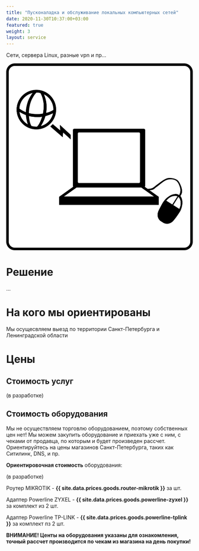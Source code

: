 ```yaml
---
title: "Пусконаладка и обслуживание локальных компьютерных сетей"
date: 2020-11-30T10:37:00+03:00
featured: true
weight: 3
layout: service
---
```


Сети, сервера Linux, разные vpn и пр...

![router](/images/services/pc_inet.svg)

# Решение

...



# На кого мы ориентированы

Мы осущесвляем выезд по территории Санкт-Петербурга и Ленинградской области

# Цены

## Стоимость услуг

(в разработке)

## Стоимость оборудования

Мы не осуществляем торговлю оборудованием, поэтому собственных цен нет! Мы можем закупить оборудование и приехать уже с ним, с чеками от продавца, по которым и будет произведен рассчет. Ориентируйтесь на цены магазинов Санкт-Петербурга, таких как Ситилинк, DNS, и пр.

**Ориентировочная стоимость** оборудования:

(в разработке)

Роутер MIKROTIK - **{{ site.data.prices.goods.router-mikrotik }}** за шт.

Адаптер Powerline ZYXEL - **{{ site.data.prices.goods.powerline-zyxel }}** за комплект из 2 шт.

Адаптер Powerline TP-LINK - **{{ site.data.prices.goods.powerline-tplink }}** за комплект пз 2 шт.

**ВНИМАНИЕ! Центы на оборудования указаны для ознакомления, точный рассчет производится по чекам из магазина на день покупки!**

